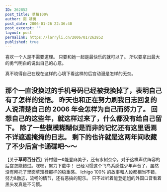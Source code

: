 ```yaml
---
ID: 262852
post_title: 草莓100%
author: 南 靖男
post_date: 2006-01-26 22:36:40
post_excerpt: ""
layout: post
permalink: https://larryli.cn/2006/01/262852
published: true
---
```

喜欢一个人是不需要道理。
只要和她一起是最快乐的就可以了。
所以要拿出最大的勇气明白的说出自己的心意。
<!--more-->真不晓得自己在现在这样的心境下看这样的后宫动漫是怎样的无奈。
那个一直没换过的手机号码已经被我换掉了，表明自己有了怎样的觉悟。
昨天也和正在努力刷我日志回复的人说清楚自己的 2006 年会怎样为自己而努力了。
回想自己的这些年，就这样过来了，什么都没有给自己留下。
除了一些模模糊糊似是而非的记忆还有这里语焉不详遮遮掩掩的日志。
剩下的也许就是这两年间收藏了不少后宫卡通碟吧～～
----------------------
【关于<strong>草莓百分百</strong>】铃村健一&amp;能登麻美子，还有水树奈奈，对于这样声优阵容的后宫怎能错过。嘿嘿，努力下载中！
已经习惯这个飞鸟系感性少年声音了，虽然没有拜托了里面草雉桂那样的稳重感。
Ichigo 100% 的故事和人设都相当不错，努力&amp;励志，流畅的情节，还有恶搞的配乐。
只不过听着能登姐姐的外国口音看着黑头发真是不习惯。